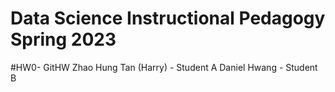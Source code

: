 # Data Science Instructional Pedagogy Spring 2023
#HW0- GitHW
Zhao Hung Tan (Harry) - Student A
Daniel Hwang - Student B 


